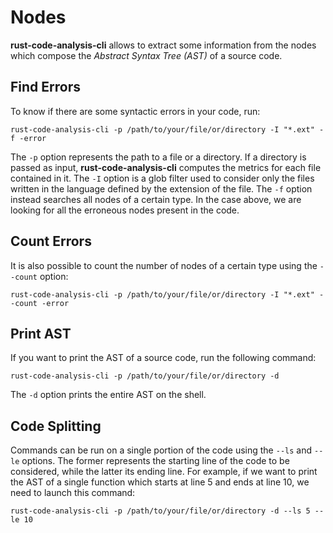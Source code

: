 # Nodes

**rust-code-analysis-cli** allows to extract some information from the nodes
which compose the *Abstract Syntax Tree (AST)* of a source code.

## Find Errors

To know if there are some syntactic errors in your code, run:

```console
rust-code-analysis-cli -p /path/to/your/file/or/directory -I "*.ext" -f -error
```

The `-p` option represents the path to a file or a directory. If a directory is
passed as input, **rust-code-analysis-cli** computes the metrics for each file
contained in it.
The `-I` option is a glob filter used to consider only the files written in
the language defined by the extension of the file.
The `-f` option instead searches all nodes of a certain type.
In the case above, we are looking for all the erroneous nodes present in the
code.

## Count Errors

It is also possible to count the number of nodes of a certain type using the
`--count` option:

```console
rust-code-analysis-cli -p /path/to/your/file/or/directory -I "*.ext" --count -error
```

## Print AST

If you want to print the AST of a source code, run the following command:

```console
rust-code-analysis-cli -p /path/to/your/file/or/directory -d
```

The `-d` option prints the entire AST on the shell.

## Code Splitting

Commands can be run on a single portion of the code using the `--ls`
and `--le` options. The former represents the starting line of the code to be
considered, while the latter its ending line.
For example, if we want to print the AST of a single function which starts at
line 5 and ends at line 10, we need to launch this command:

```console
rust-code-analysis-cli -p /path/to/your/file/or/directory -d --ls 5 --le 10
```
